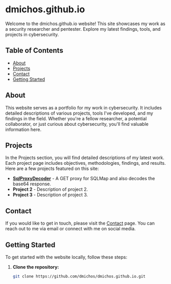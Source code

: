 # dmichos.github.io

Welcome to the dmichos.github.io website! This site showcases my work as a security researcher and pentester. Explore my latest findings, tools, and projects in cybersecurity.

## Table of Contents

- [About](#about)
- [Projects](#projects)
- [Contact](#contact)
- [Getting Started](#getting-started)


## About

This website serves as a portfolio for my work in cybersecurity. It includes detailed descriptions of various projects, tools I've developed, and my findings in the field. Whether you're a fellow researcher, a potential collaborator, or just curious about cybersecurity, you'll find valuable information here.

## Projects

In the Projects section, you will find detailed descriptions of my latest work. Each project page includes objectives, methodologies, findings, and results. Here are a few projects featured on this site:

- **[SqlProxyDecoder](https://dmichos.github.io/pro/SqlProxyDecoder.html)** - A GET proxy for SQLMap and also decodes the base64  response.
- **Project 2** - Description of project 2.
- **Project 3** - Description of project 3.

## Contact

If you would like to get in touch, please visit the [Contact](contact.html) page. You can reach out to me via email or connect with me on social media.

## Getting Started

To get started with the website locally, follow these steps:

1. **Clone the repository:**
   ```sh
   git clone https://github.com/dmichos/dmichos.github.io.git
